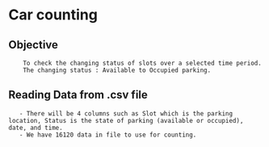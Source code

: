 # Car counting
## Objective 
```
    To check the changing status of slots over a selected time period.
    The changing status : Available to Occupied parking.
```
## Reading Data from .csv file
```
   - There will be 4 columns such as Slot which is the parking location, Status is the state of parking (available or occupied), date, and time.
   - We have 16120 data in file to use for counting. 
```

